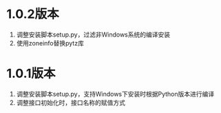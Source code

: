 # 1.0.2版本

1. 调整安装脚本setup.py，过滤非Windows系统的编译安装
2. 使用zoneinfo替换pytz库

# 1.0.1版本

1. 调整安装脚本setup.py，支持Windows下安装时根据Python版本进行编译
2. 调整接口初始化时，接口名称的赋值方式
